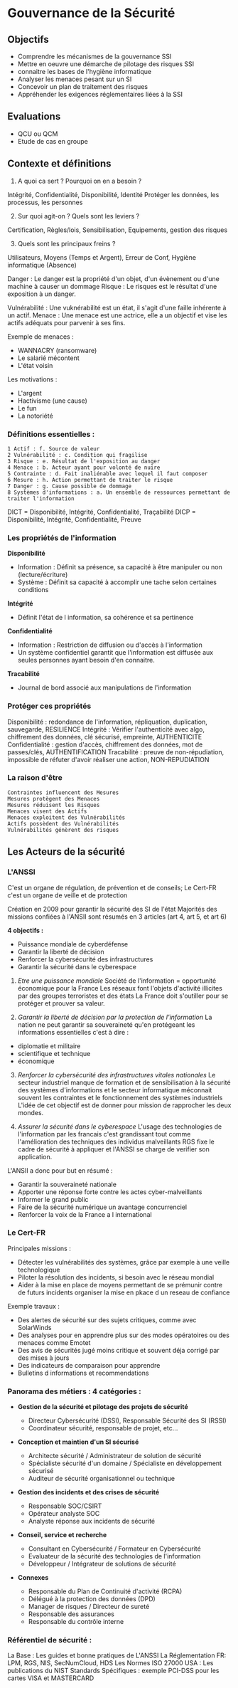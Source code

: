 # Gouvernance de la Sécurité

## Objectifs

- Comprendre les mécanismes de la gouvernance SSI
- Mettre en oeuvre une démarche de pilotage des risques SSI
- connaitre les bases de l'hygiène informatique
- Analyser les menaces pesant sur un SI
- Concevoir un plan de traitement des risques
- Appréhender les exigences réglementaires liées à la SSI

## Evaluations

- QCU ou QCM
- Etude de cas en groupe


## Contexte et définitions

1. A quoi ca sert ? Pourquoi on en a besoin ?

Intégrité, Confidentialité, Disponibilité, Identité
Protéger les données, les processus, les personnes

2. Sur quoi agit-on ? Quels sont les leviers ?

Certification, Règles/lois, Sensibilisation, Equipements, gestion des risques

3. Quels sont les principaux freins ?

Utilisateurs, Moyens (Temps et Argent), Erreur de Conf, Hygiène informatique (Absence)


Danger : Le danger est la propriété d'un objet, d'un évènement ou d'une machine à causer un dommage
Risque : Le risques est le résultat d'une exposition à un danger.

Vulnérabilité : Une vuknérabilité est un état, il s'agit d'une faille inhérente à un actif.
Menace : Une menace est une actrice, elle a un objectif et vise les actifs adéquats pour parvenir à ses fins.

Exemple de menaces : 
- WANNACRY (ransomware)
- Le salarié mécontent
- L'état voisin

Les motivations : 
- L'argent
- Hactivisme (une cause)
- Le fun
- La notoriété


### Définitions essentielles :
```
1 Actif : f. Source de valeur
2 Vulnérabilité : c. Condition qui fragilise
3 Risque : e. Résultat de l'exposition au danger
4 Menace : b. Acteur ayant pour volonté de nuire
5 Contrainte : d. Fait inaliénable avec lequel il faut composer
6 Mesure : h. Action permettant de traiter le risque
7 Danger : g. Cause possible de dommage
8 Systèmes d'informations : a. Un ensemble de ressources permettant de traiter l'information
```

DICT = Disponibilité, Intégrité, Confidentialité, Traçabilité
DICP = Disponibilité, Intégrité, Confidentialité, Preuve

### Les propriétés de l'information

**Disponibilité**

- Information : Définit sa présence, sa capacité à être manipuler ou non (lecture/écriture)
- Système : Définit sa capacité à accomplir une tache selon certaines conditions

**Intégrité**

- Définit l'état de l information, sa cohérence et sa pertinence

**Confidentialité**

- Information : Restriction de diffusion ou d'accès à l'information
- Un système confidentiel garantit que l'information est diffusée aux seules personnes ayant besoin d'en connaitre.

**Tracabilité**

- Journal de bord associé aux manipulations de l'information


### Protéger ces propriétés

Disponibilité : redondance de l'information, répliquation, duplication, sauvegarde, RESILIENCE
Intégrité : Vérifier l'authenticité avec algo, chiffrement des données, clé sécurisé, empreinte, AUTHENTICITE
Confidentialité : gestion d'accès, chiffrement des données, mot de passes/clés, AUTHENTIFICATION
Tracabilité : preuve de non-répudiation, impossible de réfuter d'avoir réaliser une action, NON-REPUDIATION

### La raison d'être

```
Contraintes influencent des Mesures
Mesures protègent des Menaces
Mesures réduisent les Risques
Menaces visent des Actifs
Menaces exploitent des Vulnérabilités
Actifs possèdent des Vulnérabilités
Vulnérabilités génèrent des risques
```

## Les Acteurs de la sécurité

### L'ANSSI

C'est un organe de régulation, de prévention et de conseils;
Le Cert-FR c'est un organe de veille et de protection

Création en 2009 pour garantir la sécurité des SI de l'état
Majorités des missions confiées à l'ANSII sont résumés en 3 articles (art 4, art 5, et art 6)

**4 objectifs :**
- Puissance mondiale de cyberdéfense
- Garantir la liberté de décision
- Renforcer la cybersécurité des infrastructures
- Garantir la sécurité dans le cyberespace

1. *Etre une puissance mondiale*
Société de l'information = opportunité économique pour la France
Les réseaux font l'objets d'activité illicites par des groupes terroristes et des états
La France doit s'outiller pour se protéger et prouver sa valeur.

2. *Garantir la liberté de décision par la protection de l'information*
La nation ne peut garantir sa souveraineté qu'en protégeant les informations essentielles c'est à dire :
- diplomatie et militaire
- scientifique et technique
- économique

3. *Renforcer la cybersécurité des infrastructures vitales nationales*
Le secteur industriel manque de formation et de sensibilisation à la sécurité des systèmes d'informations et le secteur informatique méconnait souvent les contraintes et le fonctionnement des systèmes industriels
L'idée de cet objectif est de donner pour mission de rapprocher les deux mondes.

4. *Assurer la sécurité dans le cyberespace*
L'usage des technologies de l'information par les francais c'est grandissant tout comme l'amélioration des techniques des individus malveillants
RGS fixe le cadre de sécurité à appliquer et l'ANSSI se charge de verifier son application.

L'ANSII a donc pour but en résumé :
- Garantir la souveraineté nationale
- Apporter une réponse forte contre les actes cyber-malveillants
- Informer le grand public
- Faire de la sécurité numérique un avantage concurrenciel
- Renforcer la voix de la France a l international

### Le Cert-FR

Principales missions :
- Détecter les vulnérabilités des systèmes, grâce par exemple à une veille technologique
- Piloter la résolution des incidents, si besoin avec le réseau mondial
- Aider à la mise en place de moyens permettant de se prémunir contre de futurs incidents
organiser la mise en pkace d un reseau de confiance

Exemple travaux : 
- Des alertes de sécurité sur des sujets critiques, comme avec SolarWinds
- Des analyses pour en apprendre plus sur des modes opératoires ou des menaces comme Emotet
- Des avis de sécurités jugé moins critique et souvent déja corrigé par des mises à jours
- Des indicateurs de comparaison pour apprendre
- Bulletins d informations et recommendations

### Panorama des métiers : 4 catégories :

- **Gestion de la sécurité et pilotage des projets de sécurité**
    - Directeur Cybersécurité (DSSI), Responsable Sécurité des SI (RSSI)
    - Coordinateur sécurité, responsable de projet, etc...

- **Conception et maintien d'un SI sécurisé**
    - Architecte sécurité / Administrateur de solution de sécurité
    - Spécialiste sécurité d'un domaine / Spécialiste en développement sécurisé
    - Auditeur de sécurité organisationnel ou technique

- **Gestion des incidents et des crises de sécurité**
    - Responsable SOC/CSIRT
    - Opérateur analyste SOC
    - Analyste réponse aux incidents de sécurité

- **Conseil, service et recherche**
    - Consultant en Cybersécurité / Formateur en Cybersécurité
    - Evaluateur de la sécurité des technologies de l'information
    - Développeur / Intégrateur de solutions de sécurité

- **Connexes**
    - Responsable du Plan de Continuité d'activité (RCPA)
    - Délégué à la protection des données (DPD)
    - Manager de risques / Directeur de sureté
    - Responsable des assurances
    - Responsable du contrôle interne


### Référentiel de sécurité :

La Base : Les guides et bonne pratiques de L'ANSSI
La Réglementation FR: LPM, RGS, NIS, SecNumCloud, HDS
Les Normes ISO 27000
USA : Les publications du NIST
Standards Spécifiques : exemple PCI-DSS pour les cartes VISA et MASTERCARD